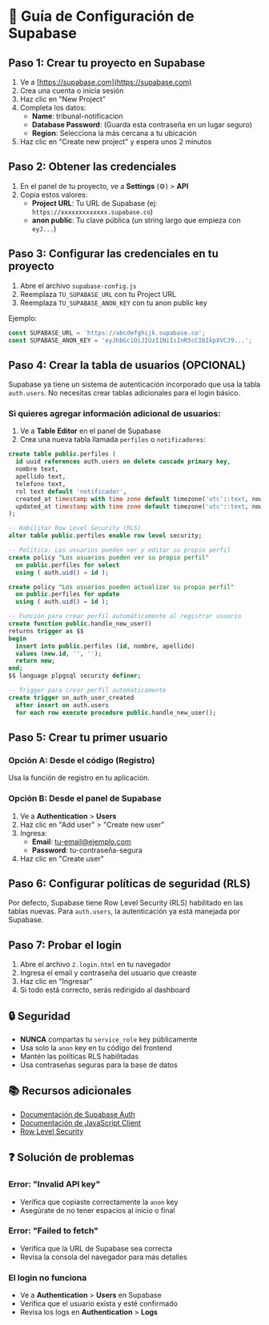 # 🚀 Guía de Configuración de Supabase

## Paso 1: Crear tu proyecto en Supabase

1. Ve a [https://supabase.com](https://supabase.com)
2. Crea una cuenta o inicia sesión
3. Haz clic en "New Project"
4. Completa los datos:
   - **Name**: tribunal-notificacion
   - **Database Password**: (Guarda esta contraseña en un lugar seguro)
   - **Region**: Selecciona la más cercana a tu ubicación
5. Haz clic en "Create new project" y espera unos 2 minutos

## Paso 2: Obtener las credenciales

1. En el panel de tu proyecto, ve a **Settings** (⚙️) > **API**
2. Copia estos valores:
   - **Project URL**: Tu URL de Supabase (ej: `https://xxxxxxxxxxxxx.supabase.co`)
   - **anon public**: Tu clave pública (un string largo que empieza con `eyJ...`)

## Paso 3: Configurar las credenciales en tu proyecto

1. Abre el archivo `supabase-config.js`
2. Reemplaza `TU_SUPABASE_URL` con tu Project URL
3. Reemplaza `TU_SUPABASE_ANON_KEY` con tu anon public key

Ejemplo:
```javascript
const SUPABASE_URL = 'https://abcdefghijk.supabase.co';
const SUPABASE_ANON_KEY = 'eyJhbGciOiJIUzI1NiIsInR5cCI6IkpXVCJ9...';
```

## Paso 4: Crear la tabla de usuarios (OPCIONAL)

Supabase ya tiene un sistema de autenticación incorporado que usa la tabla `auth.users`.
No necesitas crear tablas adicionales para el login básico.

### Si quieres agregar información adicional de usuarios:

1. Ve a **Table Editor** en el panel de Supabase
2. Crea una nueva tabla llamada `perfiles` o `notificadores`:

```sql
create table public.perfiles (
  id uuid references auth.users on delete cascade primary key,
  nombre text,
  apellido text,
  telefono text,
  rol text default 'notificador',
  created_at timestamp with time zone default timezone('utc'::text, now()) not null,
  updated_at timestamp with time zone default timezone('utc'::text, now()) not null
);

-- Habilitar Row Level Security (RLS)
alter table public.perfiles enable row level security;

-- Política: Los usuarios pueden ver y editar su propio perfil
create policy "Los usuarios pueden ver su propio perfil"
  on public.perfiles for select
  using ( auth.uid() = id );

create policy "Los usuarios pueden actualizar su propio perfil"
  on public.perfiles for update
  using ( auth.uid() = id );

-- Función para crear perfil automáticamente al registrar usuario
create function public.handle_new_user()
returns trigger as $$
begin
  insert into public.perfiles (id, nombre, apellido)
  values (new.id, '', '');
  return new;
end;
$$ language plpgsql security definer;

-- Trigger para crear perfil automáticamente
create trigger on_auth_user_created
  after insert on auth.users
  for each row execute procedure public.handle_new_user();
```

## Paso 5: Crear tu primer usuario

### Opción A: Desde el código (Registro)
Usa la función de registro en tu aplicación.

### Opción B: Desde el panel de Supabase
1. Ve a **Authentication** > **Users**
2. Haz clic en "Add user" > "Create new user"
3. Ingresa:
   - **Email**: tu-email@ejemplo.com
   - **Password**: tu-contraseña-segura
4. Haz clic en "Create user"

## Paso 6: Configurar políticas de seguridad (RLS)

Por defecto, Supabase tiene Row Level Security (RLS) habilitado en las tablas nuevas.
Para `auth.users`, la autenticación ya está manejada por Supabase.

## Paso 7: Probar el login

1. Abre el archivo `2.login.html` en tu navegador
2. Ingresa el email y contraseña del usuario que creaste
3. Haz clic en "Ingresar"
4. Si todo está correcto, serás redirigido al dashboard

## 🔒 Seguridad

- **NUNCA** compartas tu `service_role` key públicamente
- Usa solo la `anon` key en tu código del frontend
- Mantén las políticas RLS habilitadas
- Usa contraseñas seguras para la base de datos

## 📚 Recursos adicionales

- [Documentación de Supabase Auth](https://supabase.com/docs/guides/auth)
- [Documentación de JavaScript Client](https://supabase.com/docs/reference/javascript/introduction)
- [Row Level Security](https://supabase.com/docs/guides/auth/row-level-security)

## ❓ Solución de problemas

### Error: "Invalid API key"
- Verifica que copiaste correctamente la `anon` key
- Asegúrate de no tener espacios al inicio o final

### Error: "Failed to fetch"
- Verifica que la URL de Supabase sea correcta
- Revisa la consola del navegador para más detalles

### El login no funciona
- Ve a **Authentication** > **Users** en Supabase
- Verifica que el usuario exista y esté confirmado
- Revisa los logs en **Authentication** > **Logs**
